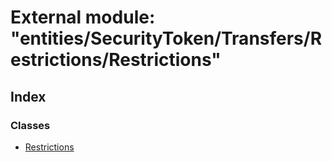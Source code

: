 # External module: "entities/SecurityToken/Transfers/Restrictions/Restrictions"

## Index

### Classes

* [Restrictions](../classes/_entities_securitytoken_transfers_restrictions_restrictions_.restrictions.md)
